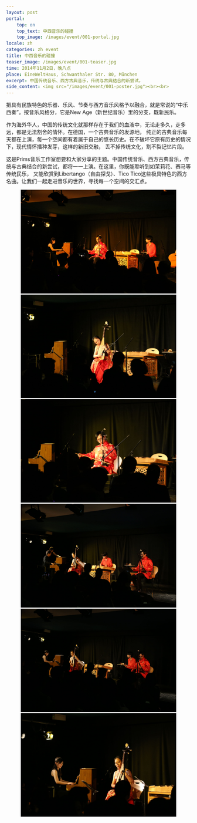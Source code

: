 ```yaml
---
layout: post
portal:
    top: on
    top_text: 中西音乐的碰撞
    top_image: /images/event/001-portal.jpg
locale: zh
categories: zh event
title: 中西音乐的碰撞
teaser_image: /images/event/001-teaser.jpg
time: 2014年11月2日，晚八点
place: EineWeltHaus, Schwanthaler Str. 80, München
excerpt: 中国传统音乐、西方古典音乐，传统与古典结合的新尝试。
side_content: <img src="/images/event/001-poster.jpg"><br><br>
---
```


把具有民族特色的乐器、乐风、节奏与西方音乐风格予以融合，就是常说的“中乐西奏”。按音乐风格分，它是New Age（新世纪音乐）里的分支，既新民乐。

作为海外华人，中国的传统文化就那样存在于我们的血液中，无论走多久，走多远，都是无法割舍的情怀。在德国，一个古典音乐的发源地，
纯正的古典音乐每天都在上演，每一个空间都有着属于自己的悠长历史。在不破坏它原有历史的情况下，现代情怀播种发芽，这样的新旧交融，
丢不掉传统文化，割不裂记忆片段。

这是Prims音乐工作室想要和大家分享的主题。中国传统音乐、西方古典音乐，传统与古典结合的新尝试，都将一一上演。在这里，你既能聆听到如茉莉花、赛马等传统民乐，
又能欣赏到Libertango（自由探戈）、Tico Tico这些极具特色的西方名曲。让我们一起走进音乐的世界，寻找每一个空间的交汇点。

<figure class="col-two">
    <a class="ln-gallery" href="/images/event/001-live-photo-01.jpg"><img src="/images/event/001-live-photo-01.jpg"></a>
    <a class="ln-gallery" href="/images/event/001-live-photo-02.jpg"><img src="/images/event/001-live-photo-02.jpg"></a>
    <a class="ln-gallery" href="/images/event/001-live-photo-03.jpg"><img src="/images/event/001-live-photo-03.jpg"></a>
    <a class="ln-gallery" href="/images/event/001-live-photo-04.jpg"><img src="/images/event/001-live-photo-04.jpg"></a>
    <a class="ln-gallery" href="/images/event/001-live-photo-05.jpg"><img src="/images/event/001-live-photo-05.jpg"></a>
    <a class="ln-gallery" href="/images/event/001-live-photo-06.jpg"><img src="/images/event/001-live-photo-06.jpg"></a>
</figure>
